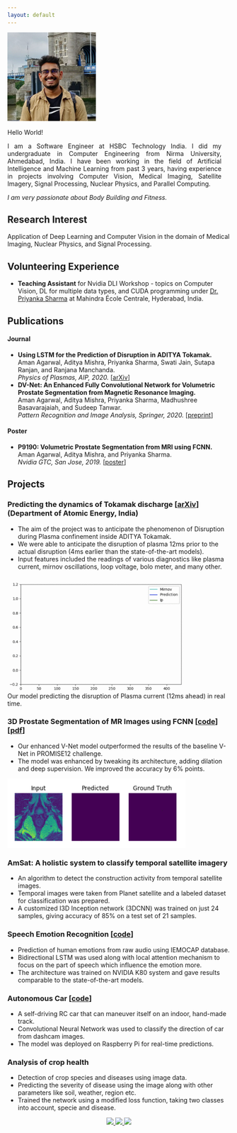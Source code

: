 ```yaml
---
layout: default
---
```


<img class="profile-picture" src="img/icon_bright.jpg" width="200px" />

Hello World! <br>

<p align="justify" style="margin:0 20px 0 0;">
  I am a Software Engineer at HSBC Technology India. I did my undergraduate in Computer Engineering from Nirma University, Ahmedabad, India. I have been working in the field of Artificial Intelligence and Machine Learning from past 3 years, having experience in projects involving Computer Vision, Medical Imaging, Satellite Imagery, Signal Processing, Nuclear Physics, and Parallel Computing.
</p>

*I am very passionate about Body Building and Fitness.*

## Research Interest
Application of Deep Learning and Computer Vision in the domain of Medical Imaging, Nuclear Physics, and Signal Processing.

## Volunteering Experience
- **Teaching Assistant** for Nvidia DLI Workshop - topics on Computer Vision, DL for multiple data types, and CUDA programming under <a target="_blank" href="https://technology.nirmauni.ac.in/author/priyanka/">Dr. Priyanka Sharma</a> at Mahindra École Centrale, Hyderabad, India.

## Publications

#### Journal
- **Using LSTM for the Prediction of Disruption in ADITYA Tokamak.** <br>
Aman Agarwal, Aditya Mishra, Priyanka Sharma, Swati Jain, Sutapa Ranjan, and Ranjana Manchanda. <br>
*Physics of Plasmas, AIP, 2020.* [[arXiv](https://arxiv.org/abs/2007.06230)]
- **DV-Net: An Enhanced Fully Convolutional Network for Volumetric Prostate Segmentation from Magnetic Resonance Imaging.** <br>
Aman Agarwal, Aditya Mishra, Priyanka Sharma, Madhushree Basavarajaiah, and Sudeep Tanwar. <br>
*Pattern Recognition and Image Analysis, Springer, 2020.* [[preprint](http://grand-challenge-public.s3.amazonaws.com/evaluation-supplementary/40/0eee0725-be00-436c-9680-f2a234d2b1f2/Prostate_Segmenta_YQxkwBU.pdf)]

#### Poster
- **P9190: Volumetric Prostate Segmentation from MRI using FCNN.** <br>
Aman Agarwal, Aditya Mishra, and Priyanka Sharma. <br>
*Nvidia GTC, San Jose, 2019.* [[poster](img/Deep%20Learning%20Research_20_P9190_Aman_Agarwal_1920x1607.png)]

## Projects

### Predicting the dynamics of Tokamak discharge [[arXiv](https://arxiv.org/abs/2007.06230)] <br> (Department of Atomic Energy, India)
- The aim of the project was to anticipate the phenomenon of Disruption during Plasma confinement inside ADITYA Tokamak.
- We were able to anticipate the disruption of plasma 12ms prior to the actual disruption (4ms earlier than the state-of-the-art models).
- Input features included the readings of various diagnostics like plasma current, mirnov oscillations, loop voltage, bolo meter, and many other.

<img align="center" src="img/plasma_demo.gif" alt="plasma disruption animation" width="80%"/><br>
Our model predicting the disruption of Plasma current (12ms ahead) in real time.

### 3D Prostate Segmentation of MR Images using FCNN [[code](https://github.com/amanbasu/3d-prostate-segmentation)] [[pdf](http://grand-challenge-public.s3.amazonaws.com/evaluation-supplementary/40/0eee0725-be00-436c-9680-f2a234d2b1f2/Prostate_Segmenta_YQxkwBU.pdf)]
- Our enhanced V-Net model outperformed the results of the baseline V-Net in PROMISE12 challenge.
- The model was enhanced by tweaking its architecture, adding dilation and deep supervision. We improved the accuracy by 6% points.

<img align="center" src="img/gif_res.gif" alt="prostate segmentation animation" width="80%"/><br>

### AmSat: A holistic system to classify temporal satellite imagery
- An algorithm to detect the construction activity from temporal satellite images.
- Temporal images were taken from Planet satellite and a labeled dataset for classification was prepared.
- A customized I3D Inception network (3DCNN) was trained on just 24 samples, giving accuracy of 85% on a test set of 21 samples.

### Speech Emotion Recognition [[code](https://github.com/amanbasu/speech-emotion-recognition)]
- Prediction of human emotions from raw audio using IEMOCAP database.
- Bidirectional LSTM was used along with local attention mechanism to focus on the part of speech which influence the emotion more.
- The architecture was trained on NVIDIA K80 system and gave results comparable to the state-of-the-art models.

### Autonomous Car [[code](https://github.com/amanbasu/Autonomous-Car-Prototype)]
- A self-driving RC car that can maneuver itself on an indoor, hand-made track.
- Convolutional Neural Network was used to classify the direction of car from dashcam images.
- The model was deployed on Raspberry Pi for real-time predictions.

### Analysis of crop health
- Detection of crop species and diseases using image data.
- Predicting the severity of disease using the image along with other parameters like soil, weather, region etc.
- Trained the network using a modified loss function, taking two classes into account, specie and disease.

<!--
## Other Projects
<!--
#### Breaking Bill [[code](https://github.com/amanbasu/Breaking-Bill)]
- Android application to add expenses to a list along with the members who share it.
- Users can generate bills and split monthly expenses among members according to their contributions.
<!--
#### File Sender Application [[code](https://github.com/amanbasu/Wifi-P2p)]
- An android application to send files from one android device to another.
- The application used wifi direct and socket programming.
- It was capable to sharing any type of file format like image, audio, video, text, pdf, doc, xls etc.
<!--
#### Hospital Management System [[code](https://github.com/amanbasu/hospital-management-system)]
- A software developed on JavaFx to store hospital details like patient information, staff information, department details etc. in SQL database. 
-->

<!--
## Blog Posts
- [Ship Detection in Satellite Images from Scratch](https://medium.com/intel-software-innovators/ship-detection-in-satellite-images-from-scratch-849ccfcc3072): detecting ships in satellite images using Yolo-v3 network.
- [ECG to Identify Individuals](https://medium.com/intel-software-innovators/ecg-to-identify-individuals-from-data-to-deployment-74cce404f9f0): using ECG signals to authenticate an individual by a siamese network.
- [To be a Solutions Architect](https://medium.com/@amanag.11/to-be-a-solutions-architect-3990135ac2fe): a guide to the AWS Certified Solutions Architect Associate exam.

<!--
## Certifications and Courses
- [AWS Certified Solutions Architect - Associate](https://www.youracclaim.com/badges/ba0dc25c-3b38-4b27-878a-639eb0d888bc/public_url)
- [PCAP Certified Associate in Python Programming](https://www.youracclaim.com/badges/32c3c723-97d9-444f-bea6-5e766e5394d6/public_url)
- Deep Learning Specialization (5 courses), Prof. Andrew Ng.
- Machine Learning by Stanford University, Prof. Andrew Ng.
- Introduction to Big Data by University of California San Diego.
- Fundamentals of Accelerated Computing with CUDA, by Nvidia.
- Computer Vision Specialization by University of Buffalo.

<!--
## Achievements
- Poster presentation at **Nvidia GTC** (2019) [[poster](img/Deep%20Learning%20Research_20_P9190_Aman_Agarwal_1920x1607.png)]
- **Most Innovative Idea** award at HSBC global graduates hackathon (2019) [[blog](https://medium.com/intel-software-innovators/ecg-to-identify-individuals-from-data-to-deployment-74cce404f9f0)]

<!--
## Hobbies & Interests
- Body Building and Cooking.
- Health & Nutrition.
- Human Anatomy.
- Cricket, badminton. -->

<p align="center">
  <a href="https://twitter.com/TheAbecedarian_">
    <img src="https://img.icons8.com/android/96/000000/twitter.png" width="40px">
  </a>
  <a href="https://www.linkedin.com/in/aman-agarwal-743548137/">
    <img src="https://img.icons8.com/android/96/000000/linkedin.png" width="40px">
  </a>
  <a href="https://github.com/amanbasu">
    <img src="https://img.icons8.com/material-sharp/96/000000/github.png" width="43px">
  </a>
</p>

<br>
<br>
